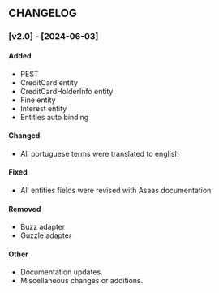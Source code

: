 ## CHANGELOG

### [v2.0] - [2024-06-03]

#### Added

- PEST
- CreditCard entity
- CreditCardHolderInfo entity
- Fine entity
- Interest entity
- Entities auto binding

#### Changed

- All portuguese terms were translated to english

#### Fixed

- All entities fields were revised with Asaas documentation

#### Removed

- Buzz adapter
- Guzzle adapter

#### Other

- Documentation updates.
- Miscellaneous changes or additions.
